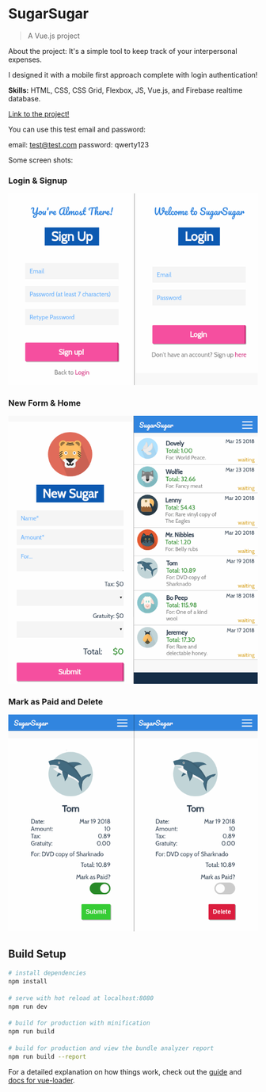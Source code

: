 # SugarSugar

> A Vue.js project

About the project:
It's a simple tool to keep track of your interpersonal expenses.

I designed it with a mobile first approach complete with login authentication!

**Skills:** HTML, CSS, CSS Grid, Flexbox, JS, Vue.js, and Firebase realtime database.

[Link to the project!](http://sugar-beta.surge.sh/)

You can use this test email and password:

email: test@test.com
password: qwerty123

Some screen shots:

### Login & Signup

![alt text](https://raw.githubusercontent.com/JamesScript7/sugarsugar/master/images/login-signup.png)

### New Form & Home

![alt text](https://raw.githubusercontent.com/JamesScript7/sugarsugar/master/images/new-home.png)

### Mark as Paid and Delete

![alt text](https://raw.githubusercontent.com/JamesScript7/sugarsugar/master/images/edit-delete.png)

## Build Setup

``` bash
# install dependencies
npm install

# serve with hot reload at localhost:8080
npm run dev

# build for production with minification
npm run build

# build for production and view the bundle analyzer report
npm run build --report
```

For a detailed explanation on how things work, check out the [guide](http://vuejs-templates.github.io/webpack/) and [docs for vue-loader](http://vuejs.github.io/vue-loader).
